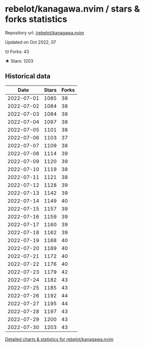 # rebelot/kanagawa.nvim / stars & forks statistics

Repository url: [/rebelot/kanagawa.nvim](https://github.com/rebelot/kanagawa.nvim)

Updated on Oct 2022, 07

☋ Forks: 43

★ Stars: 1203

## Historical data
| Date | Stars | Forks |
|------|-------|-------|
| 2022-07-01 | 1085 | 38 | 
| 2022-07-02 | 1084 | 38 | 
| 2022-07-03 | 1084 | 38 | 
| 2022-07-04 | 1097 | 38 | 
| 2022-07-05 | 1101 | 38 | 
| 2022-07-06 | 1103 | 37 | 
| 2022-07-07 | 1109 | 38 | 
| 2022-07-08 | 1114 | 39 | 
| 2022-07-09 | 1120 | 39 | 
| 2022-07-10 | 1119 | 38 | 
| 2022-07-11 | 1121 | 38 | 
| 2022-07-12 | 1128 | 39 | 
| 2022-07-13 | 1142 | 39 | 
| 2022-07-14 | 1149 | 40 | 
| 2022-07-15 | 1157 | 39 | 
| 2022-07-16 | 1159 | 39 | 
| 2022-07-17 | 1160 | 39 | 
| 2022-07-18 | 1162 | 39 | 
| 2022-07-19 | 1168 | 40 | 
| 2022-07-20 | 1169 | 40 | 
| 2022-07-21 | 1172 | 40 | 
| 2022-07-22 | 1176 | 40 | 
| 2022-07-23 | 1179 | 42 | 
| 2022-07-24 | 1182 | 43 | 
| 2022-07-25 | 1185 | 43 | 
| 2022-07-26 | 1192 | 44 | 
| 2022-07-27 | 1195 | 44 | 
| 2022-07-28 | 1197 | 43 | 
| 2022-07-29 | 1200 | 43 | 
| 2022-07-30 | 1203 | 43 | 


[Detailed charts & statistics for rebelot/kanagawa.nvim](https://reviewgithub.com/rep/rebelot/kanagawa.nvim)
